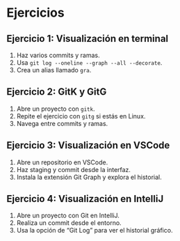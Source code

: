 # Ejercicios

## Ejercicio 1: Visualización en terminal

1. Haz varios commits y ramas.
2. Usa `git log --oneline --graph --all --decorate`.
3. Crea un alias llamado `gra`.

## Ejercicio 2: GitK y GitG

1. Abre un proyecto con `gitk`.
2. Repite el ejercicio con `gitg` si estás en Linux.
3. Navega entre commits y ramas.

## Ejercicio 3: Visualización en VSCode

1. Abre un repositorio en VSCode.
2. Haz staging y commit desde la interfaz.
3. Instala la extensión Git Graph y explora el historial.

## Ejercicio 4: Visualización en IntelliJ

1. Abre un proyecto con Git en IntelliJ.
2. Realiza un commit desde el entorno.
3. Usa la opción de “Git Log” para ver el historial gráfico.
